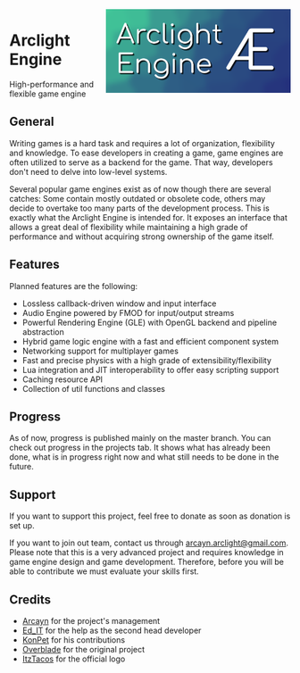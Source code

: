 <img src="assets/logo.png" height="150" align="right">

# Arclight Engine
High-performance and flexible game engine

## General
Writing games is a hard task and requires a lot of organization, flexibility and knowledge.
To ease developers in creating a game, game engines are often utilized to serve as a backend for the game.
That way, developers don't need to delve into low-level systems.

Several popular game engines exist as of now though there are several catches: Some contain mostly outdated or obsolete code, others may decide to overtake too many parts of the development process.
This is exactly what the Arclight Engine is intended for. It exposes an interface that allows a great deal of flexibility while maintaining a high grade of performance and without acquiring strong ownership of the game itself.

## Features
Planned features are the following:
- Lossless callback-driven window and input interface
- Audio Engine powered by FMOD for input/output streams
- Powerful Rendering Engine (GLE) with OpenGL backend and pipeline abstraction
- Hybrid game logic engine with a fast and efficient component system
- Networking support for multiplayer games
- Fast and precise physics with a high grade of extensibility/flexibility
- Lua integration and JIT interoperability to offer easy scripting support
- Caching resource API
- Collection of util functions and classes

## Progress
As of now, progress is published mainly on the master branch.
You can check out progress in the projects tab. It shows what has already been done, what is in progress right now and what still needs to be done in the future.

## Support
If you want to support this project, feel free to donate as soon as donation is set up.

If you want to join out team, contact us through arcayn.arclight@gmail.com. Please note that this is a very advanced project and requires knowledge in game engine design and game development. Therefore, before you will be able to contribute we must evaluate your skills first.

## Credits
- [Arcayn](https://github.com/Arcaiyn) for the project's management
- [Ed_IT](https://github.com/Ed-1T) for the help as the second head developer
- [KonPet](https://github.com/KonPet) for his contributions
- [Overblade](https://github.com/Overblade) for the original project
- [ItzTacos](https://github.com/ItzTacosOfficial) for the official logo
